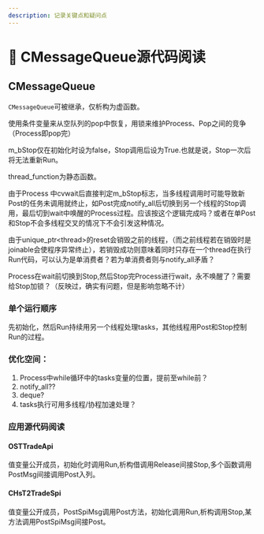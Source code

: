 ```yaml
---
description: 记录关键点和疑问点
---
```


# 😤 CMessageQueue源代码阅读

## CMessageQueue

`CMessageQueue`可被继承，仅析构为虚函数。

使用条件变量来从空队列的pop中恢复，用锁来维护Process、Pop之间的竞争（Process即pop完）

m\_bStop仅在初始化时设为false，Stop调用后设为True.也就是说，Stop一次后将无法重新Run。

thread\_function为静态函数。

由于Process 中cvwait后直接判定m\_bStop标志，当多线程调用时可能导致新Post的任务未调用就终止，如Post完成notify\_all后切换到另一个线程的Stop调用，最后切到wait中唤醒的Process过程。应该按这个逻辑完成吗？或者在单Post和Stop不会多线程交叉的情况下不会引发这种情况。

由于unique\_ptr\<thread>的reset会销毁之前的线程，（而之前线程若在销毁时是joinable会使程序异常终止），若销毁成功则意味着同时只存在一个thread在执行Run代码，可以认为是单消费者？若为单消费者则与notify\_all矛盾？

Process在wait前切换到Stop,然后Stop完Process进行wait，永不唤醒了？需要给Stop加锁？（反映过，确实有问题，但是影响忽略不计）

### 单个运行顺序

先初始化，然后Run持续用另一个线程处理tasks，其他线程用Post和Stop控制Run的过程。



### 优化空间：

1. Process中while循环中的tasks变量的位置，提前至while前？
2. notify\_all??
3. deque?
4. tasks执行可用多线程/协程加速处理？

### 应用源代码阅读

#### OSTTradeApi

值变量公开成员，初始化时调用Run,析构借调用Release间接Stop,多个函数调用PostMsg间接调用Post入列。

#### CHsT2TradeSpi

值变量公开成员，PostSpiMsg调用Post方法，初始化调用Run,析构调用Stop,某方法调用PostSpiMsg间接Post。



